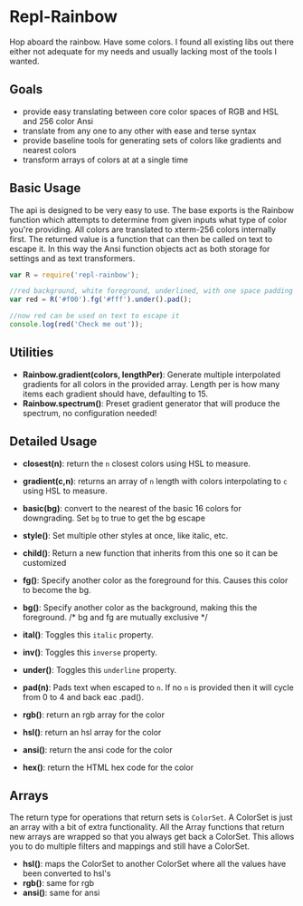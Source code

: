 # Repl-Rainbow
Hop aboard the rainbow. Have some colors. I found all existing libs out there either not adequate for my needs and usually lacking most of the tools I wanted.

## Goals

* provide easy translating between core color spaces of RGB and HSL and 256 color Ansi
* translate from any one to any other with ease and terse syntax
* provide baseline tools for generating sets of colors like gradients and nearest colors
* transform arrays of colors at at a single time

## Basic Usage

The api is designed to be very easy to use. The base exports is the Rainbow function which attempts to determine from given inputs what type of color you're providing. All colors are translated to xterm-256 colors internally first. The returned value is a function that can then be called on text to escape it. In this way the Ansi function objects act as both storage for settings and as text transformers.

```javascript
var R = require('repl-rainbow');

//red background, white foreground, underlined, with one space padding on either side
var red = R('#f00').fg('#fff').under().pad();

//now red can be used on text to escape it
console.log(red('Check me out'));
```

## Utilities

* __Rainbow.gradient(colors, lengthPer)__: Generate multiple interpolated gradients for all colors in the provided array. Length per is how many items each gradient should have, defaulting to 15.
* __Rainbow.spectrum()__: Preset gradient generator that will produce the spectrum, no configuration needed!



## Detailed Usage

* __closest(n)__: return the `n` closest colors using HSL to measure.
* __gradient(c,n)__: returns an array of `n` length with colors interpolating to `c` using HSL to measure.


* __basic(bg)__: convert to the nearest of the basic 16 colors for downgrading. Set `bg` to true to get the bg escape
* __style()__: Set multiple other styles at once, like italic, etc.
* __child()__: Return a new function that inherits from this one so it can be customized
* __fg()__: Specify another color as the foreground for this. Causes this color to become the bg.
* __bg()__: Specify another color as the background, making this the foreground. /* bg and fg are mutually exclusive */
* __ital()__: Toggles this `italic` property.
* __inv()__: Toggles this `inverse` property.
* __under()__: Toggles this `underline` property.
* __pad(n)__: Pads text when escaped to `n`. If no `n` is provided then it will cycle from 0 to 4 and back eac .pad().


* __rgb()__: return an rgb array for the color
* __hsl()__: return an hsl array for the color
* __ansi()__: return the ansi code for the color
* __hex()__: return the HTML hex code for the color


## Arrays

The return type for operations that return sets is `ColorSet`. A ColorSet is just an array with a bit of extra functionality. All the Array functions that return new arrays are wrapped so that you always get back a ColorSet. This allows you to do multiple filters and mappings and still have a ColorSet.

* __hsl()__: maps the ColorSet to another ColorSet where all the values have been converted to hsl's
* __rgb()__: same for rgb
* __ansi()__: same for ansi